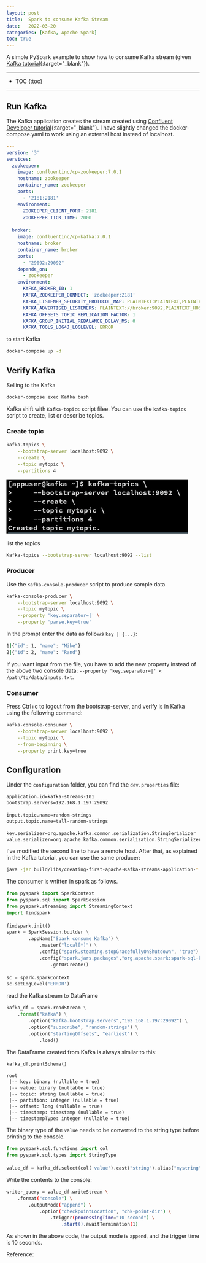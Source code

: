 ```yaml
---
layout: post
title:  Spark to consume Kafka Stream
date:   2022-03-20
categories: [Kafka, Apache Spark]
toc: true
---
```


A simple PySpark example to show how to consume Kafka stream (given [Kafka tutorial][tut]{:target="_blank"}).

<!--more-->

------

* TOC
{:toc}
------

## Run Kafka

The Kafka application creates the stream created using [Confluent Developer tutorial][tut]{:target="_blank"}. I have slightly changed the docker-compose.yaml to work using an external host instead of localhost.

```yaml
---
version: '3'
services:
  zookeeper:
    image: confluentinc/cp-zookeeper:7.0.1
    hostname: zookeeper
    container_name: zookeeper
    ports:
      - '2181:2181'
    environment:
      ZOOKEEPER_CLIENT_PORT: 2181
      ZOOKEEPER_TICK_TIME: 2000

  broker:
    image: confluentinc/cp-kafka:7.0.1
    hostname: broker
    container_name: broker
    ports:
      - "29092:29092"
    depends_on:
      - zookeeper
    environment:
      KAFKA_BROKER_ID: 1
      KAFKA_ZOOKEEPER_CONNECT: 'zookeeper:2181'
      KAFKA_LISTENER_SECURITY_PROTOCOL_MAP: PLAINTEXT:PLAINTEXT,PLAINTEXT_HOST:PLAINTEXT
      KAFKA_ADVERTISED_LISTENERS: PLAINTEXT://broker:9092,PLAINTEXT_HOST://192.168.1.197:29092
      KAFKA_OFFSETS_TOPIC_REPLICATION_FACTOR: 1
      KAFKA_GROUP_INITIAL_REBALANCE_DELAY_MS: 0
      KAFKA_TOOLS_LOG4J_LOGLEVEL: ERROR
```

to start Kafka 

```bash
docker-compose up -d
```

## Verify Kafka

Selling to the Kafka

```bash
docker-compose exec Kafka bash
```

Kafka shift with `Kafka-topics` script filee. You can use the `kafka-topics` script to create, list or describe topics. 

### Create topic

```bash
kafka-topics \
    --bootstrap-server localhost:9092 \
    --create \
    --topic mytopic \
    --partitions 4
```

![image-20220312175556852](/assets/images/image-20220312175556852.png)

list the topics

```bash
Kafka-topics --bootstrap-server localhost:9092 --list
```

### Producer

Use the `Kafka-console-producer` script to produce sample data.

```bash
kafka-console-producer \
    --bootstrap-server localhost:9092 \
    --topic mytopic \
    --property 'key.separator=|' \
    --property 'parse.key=true'
```

In the prompt enter the data as follows `key | {...}`:

```bash
1|{"id": 1, "name": "Mike"}
2|{"id": 2, "name": "Rand"}
```

If you want input from the file, you have to add the new property instead of the above two console data: `--property 'key.separator=|' < /path/to/data/inputs.txt`.

### Consumer

Press Ctrl+c to logout from the bootstrap-server, and verify is in Kafka using the following command:

```bash
kafka-console-consumer \
    --bootstrap-server localhost:9092 \
    --topic mytopic \
    --from-beginning \
    --property print.key=true
```

## Configuration

Under the `configuration` folder, you can find the `dev.properties` file:

```properties
application.id=kafka-streams-101
bootstrap.servers=192.168.1.197:29092

input.topic.name=random-strings
output.topic.name=tall-random-strings

key.serializer=org.apache.kafka.common.serialization.StringSerializer
value.serializer=org.apache.kafka.common.serialization.StringSerializer
```

I've modified the second line to have a remote host. After that, as explained in the Kafka tutorial, you can use the same producer:

```bash
java -jar build/libs/creating-first-apache-Kafka-streams-application-*.jar configuration/dev.properties
```

The consumer is written in spark as follows.

```python
from pyspark import SparkContext
from pyspark.sql import SparkSession
from pyspark.streaming import StreamingContext
import findspark

findspark.init()
spark = SparkSession.builder \
        .appName("Spark consume Kafka") \
            .master("local[*]") \
            .config("spark.steaming.stopGracefullyOnShutdown", "true") \
            .config("spark.jars.packages","org.apache.spark:spark-sql-kafka-0-10_2.12:3.0.0")\
                .getOrCreate()

sc = spark.sparkContext
sc.setLogLevel('ERROR') 
```

read the Kafka stream to DataFrame

```python
kafka_df = spark.readStream \
    .format("kafka") \
        .option("kafka.bootstrap.servers","192.168.1.197:29092") \
        .option("subscribe", "random-strings") \
        .option("startingOffsets", "earliest") \
            .load()
```

The DataFrame created from Kafka is always similar to this:

```python
kafka_df.printSchema()
```

```
root
 |-- key: binary (nullable = true)
 |-- value: binary (nullable = true)
 |-- topic: string (nullable = true)
 |-- partition: integer (nullable = true)
 |-- offset: long (nullable = true)
 |-- timestamp: timestamp (nullable = true)
 |-- timestampType: integer (nullable = true)
```

The binary type of the `value` needs to be converted to the string type before printing to the console.

```python
from pyspark.sql.functions import col
from pyspark.sql.types import StringType

value_df = kafka_df.select(col('value').cast("string").alias("mystring"))
```

Write the contents to the console:

```bash
writer_query = value_df.writeStream \
    .format("console") \
        .outputMode("append") \
            .option("checkpointLocation", "chk-point-dir") \
                .trigger(processingTime="10 second") \
                    .start().awaitTermination(1)

```

As shown in the above code, the output mode is `append`, and the trigger time is 10 seconds.

Reference:

[tut]: https://developer.confluent.io/tutorials/creating-first-apache-kafka-streams-application/kstreams.html "How to build your first Apache Kafka Streams application"

